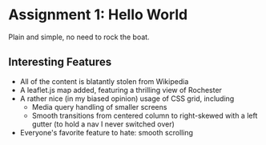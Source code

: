 # Assignment 1: Hello World
Plain and simple, no need to rock the boat.

## Interesting Features
- All of the content is blatantly stolen from Wikipedia
- A leaflet.js map added, featuring a thrilling view of Rochester
- A rather nice (in my biased opinion) usage of CSS grid, including
  - Media query handling of smaller screens
  - Smooth transitions from centered column to right-skewed with a left gutter (to hold a nav I never switched over)
- Everyone's favorite feature to hate: smooth scrolling
